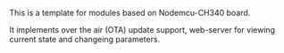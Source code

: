This is a template for modules based on Nodemcu-CH340 board.

It implements over the air (OTA) update support, web-server for viewing current state and changeing parameters.

